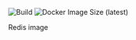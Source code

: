 ![Build](https://github.com/mail2telegram/redis/workflows/Build/badge.svg)
![Docker Image Size (latest)](https://img.shields.io/docker/image-size/mail2telegram/redis/latest)

Redis image
